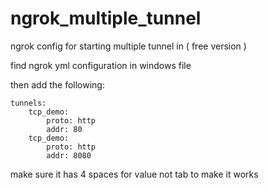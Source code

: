 # ngrok_multiple_tunnel
ngrok config for starting multiple tunnel in ( free version )

find ngrok yml configuration in windows file

then add the following:

```
tunnels:
    tcp_demo:
        proto: http
        addr: 80
    tcp_demo:
        proto: http
        addr: 8080
```
make sure it has 4 spaces for value not tab to make it works
